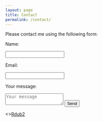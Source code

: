 ```yaml
---
layout: page
title: Contact
permalink: /contact/
---
```


Please contact me using the following form:

<form action="//formspree.io/rwinters2007@gmail.com" method="POST">
    <p>Name: </p><input type="text" name="name"><br />
    <p>Email: </p><input type="email" name="email"><br />
    <p>Your message: </p><textarea placeholder="Your message"></textarea>
    <input type="submit" value="Send">
</form>

<>[Rdub2](http://rdub2.github.io/practicalmachinelearning)

